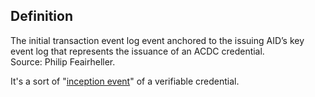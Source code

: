 ## Definition
The initial transaction event log event anchored to the issuing AID’s key event log that represents the issuance of an ACDC credential.\
Source: Philip Feairheller.

It's a sort of "[inception event](term_inception-event)" of a verifiable credential.
